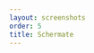 ```yaml
---
layout: screenshots
order: 5
title: Schermate
---
```

  <a href="/resources/remmina-plugin-url/archive/latest/italian/general.png"
    data-caption="Impostazioni generali"></a>
